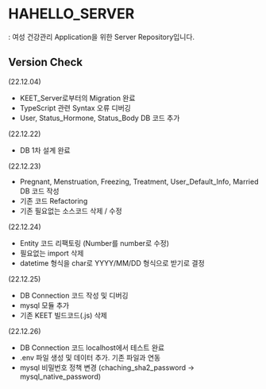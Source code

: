 # HAHELLO_SERVER

: 여성 건강관리 Application을 위한 Server Repository입니다.

## Version Check

(22.12.04)

- KEET_Server로부터의 Migration 완료
- TypeScript 관련 Syntax 오류 디버깅
- User, Status_Hormone, Status_Body DB 코드 추가

(22.12.22)

- DB 1차 설계 완료

(22.12.23)

- Pregnant, Menstruation, Freezing, Treatment, User_Default_Info, Married DB 코드 작성
- 기존 코드 Refactoring
- 기존 필요없는 소스코드 삭제 / 수정

(22.12.24)

- Entity 코드 리팩토링 (Number<interface>를 number<primitive>로 수정)
- 필요없는 import 삭제
- datetime 형식을 char로 YYYY/MM/DD 형식으로 받기로 결정

(22.12.25)

- DB Connection 코드 작성 및 디버깅
- mysql 모듈 추가
- 기존 KEET 빌드코드(.js) 삭제

(22.12.26)

- DB Connection 코드 localhost에서 테스트 완료
- .env 파일 생성 및 데이터 추가. 기존 파일과 연동
- mysql 비밀번호 정책 변경 (chaching_sha2_password -> mysql_native_password)
